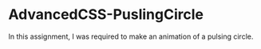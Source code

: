 # AdvancedCSS-PuslingCircle

In this assignment, I was required to make an animation of a pulsing circle. 
